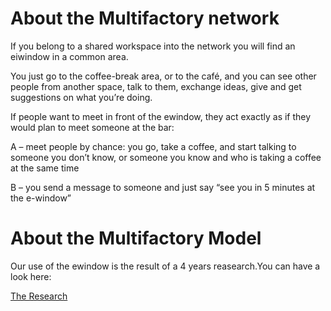 
# About the Multifactory network

If you belong to a shared workspace into the network you will find an eiwindow in a common area.

You just go to the coffee-break area, or to the café, and you can see other people from another space, talk to them, exchange ideas, give and get suggestions on what you’re doing. 

If people want to meet in front of the ewindow, they act exactly as if they would plan to meet someone at the bar:

A – meet people by chance: you go, take a coffee, and start talking to someone you don’t know, or someone you know and who is taking a coffee at the same time

B – you send a message to someone and just say “see you in 5 minutes at the e-window”



# About the Multifactory Model

Our use of the ewindow is the result of a 4 years reasearch.You can have a look here:

[The Research](http://www.multifactory.eu/the-research/)


